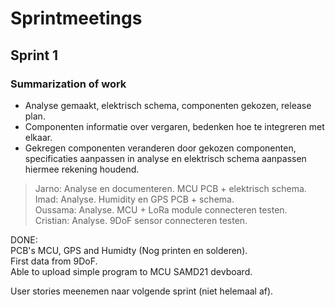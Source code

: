 # Sprintmeetings

## Sprint 1

### Summarization of work

- Analyse gemaakt, elektrisch schema, componenten gekozen, release plan.
- Componenten informatie over vergaren, bedenken hoe te integreren met elkaar.
- Gekregen componenten veranderen door gekozen componenten, specificaties aanpassen in analyse en elektrisch schema aanpassen hiermee rekening houdend.

> Jarno: Analyse en documenteren. MCU PCB + elektrisch schema.  
> Imad: Analyse. Humidity en GPS PCB + schema.  
> Oussama: Analyse. MCU + LoRa module connecteren testen.  
> Cristian: Analyse. 9DoF sensor connecteren testen.

DONE:  
PCB's MCU, GPS and Humidty (Nog printen en solderen).  
First data from 9DoF.  
Able to upload simple program to MCU SAMD21 devboard.

User stories meenemen naar volgende sprint (niet helemaal af).
